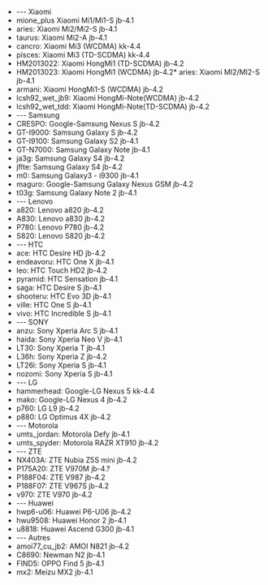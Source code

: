 * --- Xiaomi
* mione_plus Xiaomi Mi1/Mi1-S jb-4.1
* aries: Xiaomi Mi2/Mi2-S jb-4.1
* taurus: Xiaomi Mi2-A jb-4.1
* cancro: Xiaomi Mi3 (WCDMA) kk-4.4
* pisces: Xiaomi Mi3 (TD-SCDMA) kk-4.4
* HM2013022: Xiaomi HongMi1 (TD-SCDMA) jb-4.2
* HM2013023: Xiaomi HongMi1 (WCDMA) jb-4.2* aries: Xiaomi MI2/MI2-S jb-4.1
* armani: Xiaomi HongMi1-S (WCDMA) jb-4.2
* lcsh92_wet_jb9: Xiaomi HongMi-Note(WCDMA) jb-4.2
* lcsh92_wet_tdd: Xiaomi HongMi-Note(TD-SCDMA) jb-4.2
* --- Samsung
* CRESPO: Google-Samsung Nexus S jb-4.2
* GT-I9000: Samsung Galaxy S jb-4.2
* GT-I9100: Samsung Galaxy S2 jb-4.1
* GT-N7000: Samsung Galaxy Note jb-4.1
* ja3g: Samsung Galaxy S4 jb-4.2
* jflte: Samsung Galaxy S4 jb-4.2
* m0: Samsung Galaxy3 - i9300 jb-4.1
* maguro: Google-Samsung Galaxy Nexus GSM jb-4.2
* t03g: Samsung Galaxy Note 2 jb-4.1
* --- Lenovo
* a820: Lenovo a820 jb-4.2
* A830: Lenovo a830 jb-4.2
* P780: Lenovo P780 jb-4.2
* S820: Lenovo S820 jb-4.2
* --- HTC
* ace: HTC Desire HD jb-4.2
* endeavoru: HTC One X jb-4.1
* leo: HTC Touch HD2 jb-4.2
* pyramid: HTC Sensation jb-4.1
* saga: HTC Desire S jb-4.1
* shooteru: HTC Evo 3D jb-4.1
* ville: HTC One S jb-4.1
* vivo: HTC Incredible S jb-4.1
* --- SONY
* anzu: Sony Xperia Arc S jb-4.1
* haida: Sony Xperia Neo V jb-4.1
* LT30: Sony Xperia T jb-4.1
* L36h: Sony Xperia Z jb-4.2
* LT26i: Sony Xperia S jb-4.1
* nozomi: Sony Xperia S jb-4.1
* --- LG
* hammerhead: Google-LG Nexus 5 kk-4.4
* mako: Google-LG Nexus 4 jb-4.2
* p760: LG L9 jb-4.2
* p880: LG Optimus 4X jb-4.2
* --- Motorola
* umts_jordan: Motorola Defy jb-4.1
* umts_spyder: Motorola RAZR XT910 jb-4.2
* --- ZTE
* NX403A: ZTE Nubia Z5S mini jb-4.2
* P175A20: ZTE V970M jb-4.?
* P188F04: ZTE V987 jb-4.2
* P188F07: ZTE V967S jb-4.2
* v970: ZTE V970 jb-4.2
* --- Huawei
* hwp6-u06: Huawei P6-U06 jb-4.2
* hwu9508: Huawei Honor 2 jb-4.1
* u8818: Huawei Ascend G300 jb-4.1
* --- Autres
* amoi77_cu_jb2: AMOI N821 jb-4.2
* C8690: Newman N2  jb-4.1
* FIND5: OPPO Find 5 jb-4.1
* mx2: Meizu MX2 jb-4.1
